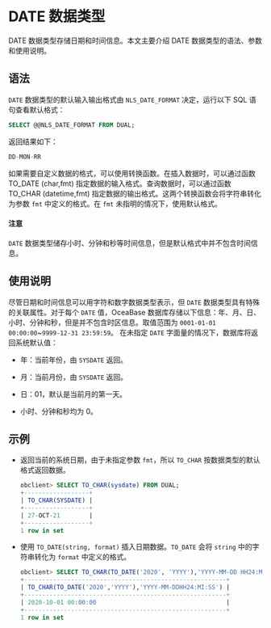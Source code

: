 # DATE 数据类型

DATE 数据类型存储日期和时间信息。本文主要介绍 DATE 数据类型的语法、参数和使用说明。

## 语法

`DATE` 数据类型的默认输入输出格式由 `NLS_DATE_FORMAT` 决定，运行以下 SQL 语句查看默认格式：

```sql
SELECT @@NLS_DATE_FORMAT FROM DUAL;
```

返回结果如下：

```sql
DD-MON-RR
```

如果需要自定义数据的格式，可以使用转换函数。在插入数据时，可以通过函数 TO_DATE (char,fmt) 指定数据的输入格式。查询数据时，可以通过函数 TO_CHAR (datetime,fmt) 指定数据的输出格式。这两个转换函数会将字符串转化为参数 `fmt` 中定义的格式。在 `fmt` 未指明的情况下，使用默认格式。

  <main id="notice" type='notice'>
    <h4>注意</h4>
    <p><code>DATE</code> 数据类型储存小时、分钟和秒等时间信息，但是默认格式中并不包含时间信息。</p>
  </main>

## 使用说明

尽管日期和时间信息可以用字符和数字数据类型表示，但 `DATE` 数据类型具有特殊的关联属性。对于每个 `DATE` 值，OceaBase 数据库存储以下信息：年、月、日、小时、分钟和秒，但是并不包含时区信息。取值范围为 `0001-01-01 00:00:00`\~`9999-12-31 23:59:59`。
在未指定 `DATE` 字面量的情况下，数据库将返回系统默认值：

* 年：当前年份，由 `SYSDATE` 返回。

* 月：当前月份，由 `SYSDATE` 返回。

* 日：01，默认是当前月的第一天。

* 小时、分钟和秒均为 0。

## 示例

* 返回当前的系统日期，由于未指定参数 `fmt`，所以 `TO_CHAR` 按数据类型的默认格式返回数据。

  ```sql
  obclient> SELECT TO_CHAR(sysdate) FROM DUAL;
  +------------------+
  | TO_CHAR(SYSDATE) |
  +------------------+
  | 27-OCT-21        |
  +------------------+
  1 row in set
  ```

* 使用 `TO_DATE(string, format)` 插入日期数据。`TO_DATE` 会将 `string` 中的字符串转化为 `format` 中定义的格式。

  ```sql
  obclient> SELECT TO_CHAR(TO_DATE('2020', 'YYYY'),'YYYY-MM-DD HH24:MI:SS') FROM DUAL;
  +--------------------------------------------------------+
  | TO_CHAR(TO_DATE('2020','YYYY'),'YYYY-MM-DDHH24:MI:SS') |
  +--------------------------------------------------------+
  | 2020-10-01 00:00:00                                    |
  +--------------------------------------------------------+
  1 row in set
  ```
